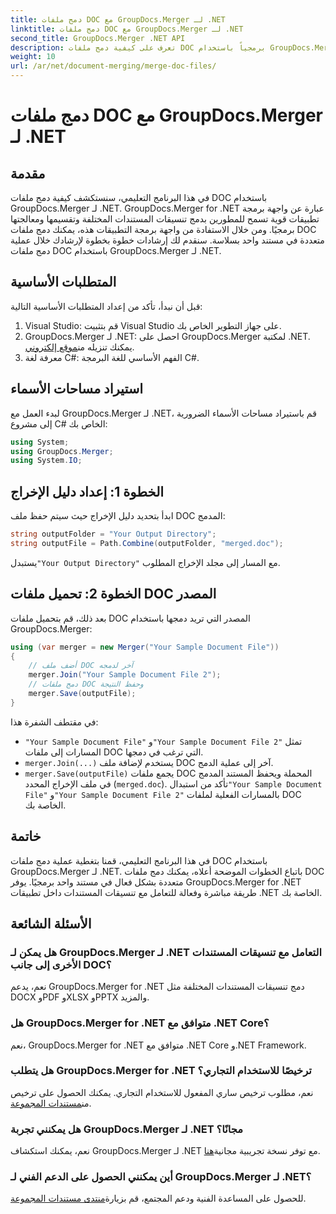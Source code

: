 ```yaml
---
title: دمج ملفات DOC مع GroupDocs.Merger لـ .NET
linktitle: دمج ملفات DOC مع GroupDocs.Merger لـ .NET
second_title: GroupDocs.Merger .NET API
description: تعرف على كيفية دمج ملفات DOC برمجياً باستخدام GroupDocs.Merger لـ .NET. اتبع دليلنا خطوة بخطوة لدمج مستندات متعددة في مستند واحد بسلاسة.
weight: 10
url: /ar/net/document-merging/merge-doc-files/
---
```


# دمج ملفات DOC مع GroupDocs.Merger لـ .NET

## مقدمة
في هذا البرنامج التعليمي، سنستكشف كيفية دمج ملفات DOC باستخدام GroupDocs.Merger لـ .NET. GroupDocs.Merger for .NET عبارة عن واجهة برمجة تطبيقات قوية تسمح للمطورين بدمج تنسيقات المستندات المختلفة وتقسيمها ومعالجتها برمجيًا. ومن خلال الاستفادة من واجهة برمجة التطبيقات هذه، يمكنك دمج ملفات DOC متعددة في مستند واحد بسلاسة. سنقدم لك إرشادات خطوة بخطوة لإرشادك خلال عملية دمج ملفات DOC باستخدام GroupDocs.Merger لـ .NET.
## المتطلبات الأساسية
قبل أن نبدأ، تأكد من إعداد المتطلبات الأساسية التالية:
1. Visual Studio: قم بتثبيت Visual Studio على جهاز التطوير الخاص بك.
2.  GroupDocs.Merger لـ .NET: احصل على GroupDocs.Merger لمكتبة .NET. يمكنك تنزيله من[موقع إلكتروني](https://releases.groupdocs.com/merger/net/).
3. معرفة لغة C#: الفهم الأساسي للغة البرمجة C#.
## استيراد مساحات الأسماء
لبدء العمل مع GroupDocs.Merger لـ .NET، قم باستيراد مساحات الأسماء الضرورية إلى مشروع C# الخاص بك:
```csharp
using System; 
using GroupDocs.Merger;
using System.IO;
```
## الخطوة 1: إعداد دليل الإخراج
ابدأ بتحديد دليل الإخراج حيث سيتم حفظ ملف DOC المدمج:
```csharp
string outputFolder = "Your Output Directory";
string outputFile = Path.Combine(outputFolder, "merged.doc");
```
 يستبدل`"Your Output Directory"` مع المسار إلى مجلد الإخراج المطلوب.
## الخطوة 2: تحميل ملفات DOC المصدر
بعد ذلك، قم بتحميل ملفات DOC المصدر التي تريد دمجها باستخدام GroupDocs.Merger:
```csharp
using (var merger = new Merger("Your Sample Document File"))
{
    // أضف ملف DOC آخر لدمجه
    merger.Join("Your Sample Document File 2");
    // دمج ملفات DOC وحفظ النتيجة
    merger.Save(outputFile);
}
```
في مقتطف الشفرة هذا:
- `"Your Sample Document File"` و`"Your Sample Document File 2"` تمثل المسارات إلى ملفات DOC التي ترغب في دمجها.
- `merger.Join(...)` يستخدم لإضافة ملف DOC آخر إلى عملية الدمج.
- `merger.Save(outputFile)` يجمع ملفات DOC المحملة ويحفظ المستند المدمج في ملف الإخراج المحدد (`merged.doc`).
 تأكد من استبدال`"Your Sample Document File"` و`"Your Sample Document File 2"` بالمسارات الفعلية لملفات DOC الخاصة بك.
## خاتمة
في هذا البرنامج التعليمي، قمنا بتغطية عملية دمج ملفات DOC باستخدام GroupDocs.Merger لـ .NET. باتباع الخطوات الموضحة أعلاه، يمكنك دمج ملفات DOC متعددة بشكل فعال في مستند واحد برمجيًا. يوفر GroupDocs.Merger for .NET طريقة مباشرة وفعالة للتعامل مع تنسيقات المستندات داخل تطبيقات .NET الخاصة بك.

## الأسئلة الشائعة
### هل يمكن لـ GroupDocs.Merger لـ .NET التعامل مع تنسيقات المستندات الأخرى إلى جانب DOC؟
نعم، يدعم GroupDocs.Merger for .NET دمج تنسيقات المستندات المختلفة مثل DOCX وPDF وXLSX وPPTX والمزيد.
### هل GroupDocs.Merger for .NET متوافق مع .NET Core؟
نعم، GroupDocs.Merger for .NET متوافق مع .NET Core و.NET Framework.
### هل يتطلب GroupDocs.Merger for .NET ترخيصًا للاستخدام التجاري؟
 نعم، مطلوب ترخيص ساري المفعول للاستخدام التجاري. يمكنك الحصول على ترخيص من[مستندات المجموعة](https://purchase.groupdocs.com/buy).
### هل يمكنني تجربة GroupDocs.Merger لـ .NET مجانًا؟
 نعم، يمكنك استكشاف GroupDocs.Merger لـ .NET مع توفر نسخة تجريبية مجانية[هنا](https://releases.groupdocs.com/).
### أين يمكنني الحصول على الدعم الفني لـ GroupDocs.Merger لـ .NET؟
 للحصول على المساعدة الفنية ودعم المجتمع، قم بزيارة[منتدى مستندات المجموعة](https://forum.groupdocs.com/c/merger/32).